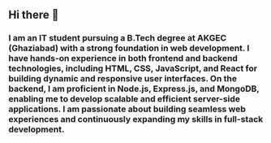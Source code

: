 ## Hi there 👋
<h3>I am an IT student pursuing a B.Tech degree at AKGEC (Ghaziabad) with a strong foundation in web development. I have hands-on experience in both frontend and backend technologies, including HTML, CSS, JavaScript, and React for building dynamic and responsive user interfaces. On the backend, I am proficient in Node.js, Express.js, and MongoDB, enabling me to develop scalable and efficient server-side applications. I am passionate about building seamless web experiences and continuously expanding my skills in full-stack development.</h3>

<!--
**iamkushagra2021/iamkushagra2021** is a ✨ _special_ ✨ repository because its `README.md` (this file) appears on your GitHub profile.

Here are some ideas to get you started:

- 🔭 I’m currently working on ...
- 🌱 I’m currently learning ...
- 👯 I’m looking to collaborate on ...
- 🤔 I’m looking for help with ...
- 💬 Ask me about ...
- 📫 How to reach me: ...
- 😄 Pronouns: ...
- ⚡ Fun fact: ...
-->
